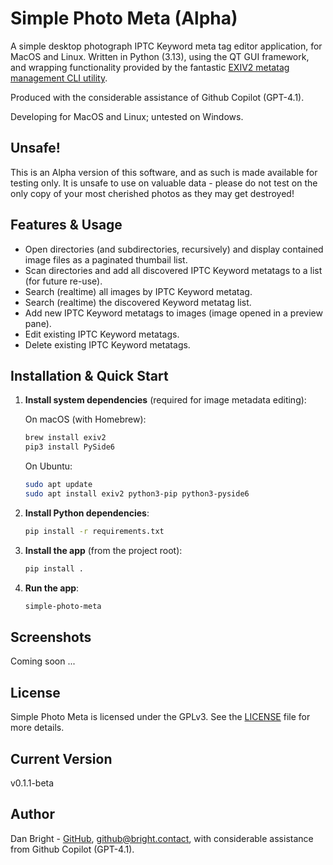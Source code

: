 # Simple Photo Meta (Alpha)

A simple desktop photograph IPTC Keyword meta tag editor application, for MacOS and Linux. Written in Python (3.13), using the QT GUI framework, and wrapping functionality provided by the fantastic [EXIV2 metatag management CLI utility](https://github.com/exiv2/exiv2).

Produced with the considerable assistance of Github Copilot (GPT-4.1).

Developing for MacOS and Linux; untested on Windows.

## Unsafe!

This is an Alpha version of this software, and as such is made available for testing only. It is unsafe to use on valuable data - please do not test on the only copy of your most cherished photos as they may get destroyed!

## Features & Usage

- Open directories (and subdirectories, recursively) and display contained image files as a paginated thumbail list.
- Scan directories and add all discovered IPTC Keyword metatags to a list (for future re-use).
- Search (realtime) all images by IPTC Keyword metatag.
- Search (realtime) the discovered Keyword metatag list.
- Add new IPTC Keyword metatags to images (image opened in a preview pane).
- Edit existing IPTC Keyword metatags.
- Delete existing IPTC Keyword metatags.

## Installation & Quick Start

1. **Install system dependencies** (required for image metadata editing):

   On macOS (with Homebrew):
   ```sh
   brew install exiv2
   pip3 install PySide6
   ```

   On Ubuntu:
   ```sh
   sudo apt update
   sudo apt install exiv2 python3-pip python3-pyside6
   ```

2. **Install Python dependencies**:
   ```sh
   pip install -r requirements.txt
   ```

3. **Install the app** (from the project root):
   ```sh
   pip install .
   ```

4. **Run the app**:
   ```sh
   simple-photo-meta
   ```

## Screenshots

Coming soon ...

## License

Simple Photo Meta is licensed under the GPLv3. See the [LICENSE](LICENSE) file for more details.

## Current Version

v0.1.1-beta

## Author

Dan Bright - [GitHub](https://github.com/consciousuniverse), github@bright.contact, with considerable assistance from Github Copilot (GPT-4.1).